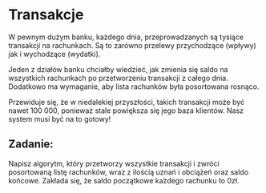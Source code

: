# Transakcje
W pewnym dużym banku, każdego dnia, przeprowadzanych są tysiące transakcji na rachunkach. 
Są to zarówno przelewy przychodzące (wpływy) jak i wychodzące (wydatki).

Jeden z działów banku chciałby wiedzieć, jak zmienia się saldo na wszystkich rachunkach po przetworzeniu transakcji z całego dnia. 
Dodatkowo ma wymaganie, aby lista rachunków była posortowana rosnąco.

Przewiduje się, że w niedalekiej przyszłości, takich transakcji może być nawet 100 000, ponieważ stale powiększa się jego baza klientów. 
Nasz system musi być na to gotowy!

## Zadanie:
Napisz algorytm, który przetworzy wszystkie transakcji i zwróci posortowaną listę rachunków, wraz z ilością uznań i obciążeń oraz saldo końcowe.
Zakłada się, że saldo początkowe każdego rachunku to 0zł.